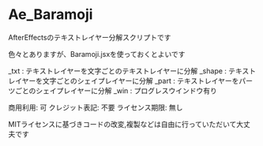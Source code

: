 # Ae_Baramoji
AfterEffectsのテキストレイヤー分解スクリプトです

色々とありますが、Baramoji.jsxを使っておくとよいです

_txt : テキストレイヤーを文字ごとのテキストレイヤーに分解
_shape : テキストレイヤーを文字ごとのシェイプレイヤーに分解
_part : テキストレイヤーをパーツごとのシェイプレイヤーに分解
_win : プログレスウインドウ有り

商用利用: 可
クレジット表記: 不要
ライセンス期限: 無し

MITライセンスに基づきコードの改変,複製などは自由に行っていただいて大丈夫です
